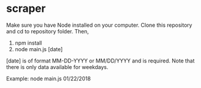 # scraper

Make sure you have Node installed on your computer. Clone this repository and cd to repository folder. Then,

1. npm install
2. node main.js [date]

[date] is of format MM-DD-YYYY or MM/DD/YYYY and is required. Note that there is only data available for weekdays.

Example:
  node main.js 01/22/2018
